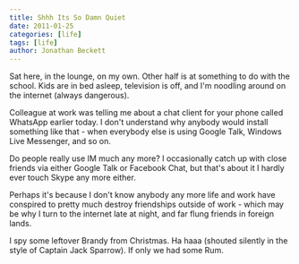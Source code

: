 ```yaml
---
title: Shhh Its So Damn Quiet
date: 2011-01-25
categories: [life]
tags: [life]
author: Jonathan Beckett
---
```


Sat here, in the lounge, on my own. Other half is at something to do with the school. Kids are in bed asleep, television is off, and I'm noodling around on the internet (always dangerous).

Colleague at work was telling me about a chat client for your phone called WhatsApp earlier today. I don't understand why anybody would install something like that - when everybody else is using Google Talk, Windows Live Messenger, and so on.

Do people really use IM much any more? I occasionally catch up with close friends via either Google Talk or Facebook Chat, but that's about it I hardly ever touch Skype any more either.

Perhaps it's because I don't know anybody any more life and work have conspired to pretty much destroy friendships outside of work - which may be why I turn to the internet late at night, and far flung friends in foreign lands.

I spy some leftover Brandy from Christmas. Ha haaa (shouted silently in the style of Captain Jack Sparrow). If only we had some Rum.